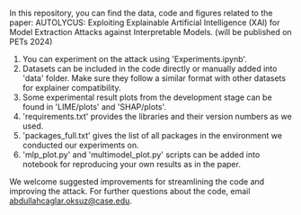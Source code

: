In this repository, you can find the data, code and figures related to the paper: AUTOLYCUS: Exploiting Explainable Artificial Intelligence (XAI)
for Model Extraction Attacks against Interpretable Models. (will be published on PETs 2024)

1. You can experiment on the attack using 'Experiments.ipynb'.
2. Datasets can be included in the code directly or manually added into 'data' folder. Make sure they follow a similar format with other datasets for explainer compatibility.
3. Some experimental result plots from the development stage can be found in 'LIME/plots' and 'SHAP/plots'.
4. 'requirements.txt' provides the libraries and their version numbers as we used.
5. 'packages_full.txt' gives the list of all packages in the environment we conducted our experiments on.
6. 'mlp_plot.py' and 'multimodel_plot.py' scripts can be added into notebook for reproducing your own results as in the paper.

We welcome suggested improvements for streamlining the code and improving the attack. For further questions about the code, email abdullahcaglar.oksuz@case.edu.
